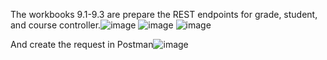 The workbooks 9.1-9.3 are prepare the REST endpoints for grade, student, and course controller.![image](https://github.com/JoeYeungCW/SpringBootDevelopmentBootcamp/assets/109426792/9ebfb1ec-7f8c-4ed6-982d-eb16b47bd18d)
![image](https://github.com/JoeYeungCW/SpringBootDevelopmentBootcamp/assets/109426792/9f7ce3fc-17ed-4f3d-b606-c45278dbcb6d)
![image](https://github.com/JoeYeungCW/SpringBootDevelopmentBootcamp/assets/109426792/a7c8fcbb-7f8e-4e16-bf39-28abe9a2e5e0)

And create the request in Postman![image](https://github.com/JoeYeungCW/SpringBootDevelopmentBootcamp/assets/109426792/b3b66529-9741-473f-a3be-3a9af7715b1d)
